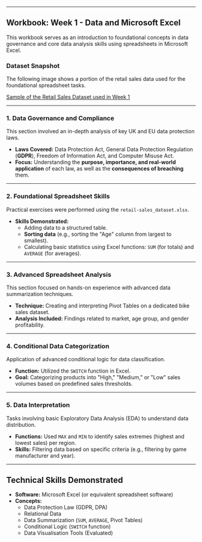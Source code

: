 ***

## Workbook: Week 1 - Data and Microsoft Excel

This workbook serves as an introduction to foundational concepts in data governance and core data analysis skills using spreadsheets in Microsoft Excel.

### Dataset Snapshot

The following image shows a portion of the retail sales data used for the foundational spreadsheet tasks.

[Sample of the Retail Sales Dataset used in Week 1](Week_1_Retail_Sales_Dataset.jpg)

---

### 1. Data Governance and Compliance

This section involved an in-depth analysis of key UK and EU data protection laws.

* **Laws Covered:** Data Protection Act, General Data Protection Regulation (**GDPR**), Freedom of Information Act, and Computer Misuse Act.
* **Focus:** Understanding the **purpose, importance, and real-world application** of each law, as well as the **consequences of breaching** them.

---

### 2. Foundational Spreadsheet Skills

Practical exercises were performed using the `retail-sales_dataset.xlsx`.

* **Skills Demonstrated:**
    * Adding data to a structured table.
    * **Sorting data** (e.g., sorting the "Age" column from largest to smallest).
    * Calculating basic statistics using Excel functions: `SUM` (for totals) and `AVERAGE` (for averages).

---

### 3. Advanced Spreadsheet Analysis

This section focused on hands-on experience with advanced data summarization techniques.

* **Technique:** Creating and interpreting Pivot Tables on a dedicated bike sales dataset.
* **Analysis Included:** Findings related to market, age group, and gender profitability.

---

### 4. Conditional Data Categorization

Application of advanced conditional logic for data classification.

* **Function:** Utilized the `SWITCH` function in Excel.
* **Goal:** Categorizing products into "High," "Medium," or "Low" sales volumes based on predefined sales thresholds.

---

### 5. Data Interpretation

Tasks involving basic Exploratory Data Analysis (EDA) to understand data distribution.

* **Functions:** Used `MAX` and `MIN` to identify sales extremes (highest and lowest sales) per region.
* **Skills:** Filtering data based on specific criteria (e.g., filtering by game manufacturer and year).

---

## Technical Skills Demonstrated

* **Software:** Microsoft Excel (or equivalent spreadsheet software)
* **Concepts:**
    * Data Protection Law (GDPR, DPA)
    * Relational Data
    * Data Summarization (`SUM`, `AVERAGE`, Pivot Tables)
    * Conditional Logic (`SWITCH` function)
    * Data Visualisation Tools (Evaluated)

